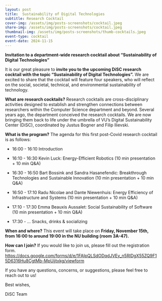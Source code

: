 ```yaml
---
layout: post
title:  Sustainability of Digital Technologies
subtitle: Research Cocktail
cover-img: /assets/img/posts-screenshots/cocktail.jpeg
share-img: /assets/img/posts-screenshots/cocktail.jpeg
thumbnail-img: /assets/img/posts-screenshots/thumb-cocktails.jpeg
event-type: cocktail
event-date: 2024-11-15
---
```


**Invitation to a department-wide research cocktail about “Sustainability of Digital Technologies”**

It is our great pleasure to **invite you to the upcoming DiSC research cocktail with the topic “Sustainability of Digital Technologies”.** We are excited to share that the cocktail will feature four speakers, who will reflect on the social, societal, technical, and environmental sustainability of technology. 

**What are research cocktails?** Research cocktails are cross-disciplinary activities designed to establish and strengthen connections between researchers within the Computer Science department and beyond. Several years ago, the department conceived the research cocktails. We are now bringing them back to life under the umbrella of VU’s Digital Sustainability Center (DiSC), coordinated by Justus Bogner and Filip Ilievski.



**What is the program?** The agenda for this first post-Covid research cocktail is as follows:

- 16:00 - 16:10 Introduction

- 16:10 - 16:30 Kevin Luck: Energy-Efficient Robotics (10 min presentation + 10 min Q\&A)

- 16:30 - 16:50 Bart Bossink and Sandra Hasanefendic: Breakthrough Technologies and Sustainable Innovation (10 min presentation + 10 min Q\&A)

- 16:50 - 17:10 Radu Nicolae and Dante Niewenhuis: Energy Efficiency of Infrastructure and Systems (10 min presentation + 10 min Q\&A)

- 17:10 - 17:30 Emma Beauxis Aussalet: Social Sustainability of Software (10 min presentation + 10 min Q\&A)

- 17:30 - ... Snacks, drinks & socializing

**When and where?** This event will take place on **Friday, November 15th, from 16:00 to around 19:00 in the NU building (room 3A-47).** 

**How can I join?** If you would like to join us, please fill out the registration form. 
<https://docs.google.com/forms/d/e/1FAIpQLSdODqdJVEy_n5RIDgX55ZQ9F15D6316Hu8CgtMb-MpUijtxkg/viewform>

If you have any questions, concerns, or suggestions, please feel free to reach out to us!

Best wishes,

DiSC Team

<!-- ![](/assets/img/posts-screenshots/cocktail.jpeg) -->
